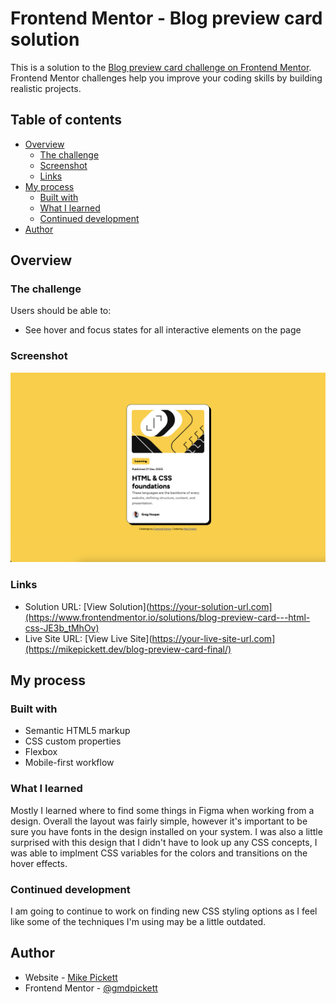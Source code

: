 # Frontend Mentor - Blog preview card solution

This is a solution to the [Blog preview card challenge on Frontend Mentor](https://www.frontendmentor.io/challenges/blog-preview-card-ckPaj01IcS). Frontend Mentor challenges help you improve your coding skills by building realistic projects. 

## Table of contents

- [Overview](#overview)
  - [The challenge](#the-challenge)
  - [Screenshot](#screenshot)
  - [Links](#links)
- [My process](#my-process)
  - [Built with](#built-with)
  - [What I learned](#what-i-learned)
  - [Continued development](#continued-development)
- [Author](#author)

## Overview

### The challenge

Users should be able to:

- See hover and focus states for all interactive elements on the page

### Screenshot

![](./images/blog-card-screenshot.png)

### Links

- Solution URL: [View Solution](https://your-solution-url.com](https://www.frontendmentor.io/solutions/blog-preview-card---html-css-JE3b_tMhOv)
- Live Site URL: [View Live Site](https://your-live-site-url.com](https://mikepickett.dev/blog-preview-card-final/)

## My process

### Built with

- Semantic HTML5 markup
- CSS custom properties
- Flexbox
- Mobile-first workflow

### What I learned

Mostly I learned where to find some things in Figma when working from a design. Overall the layout was fairly simple, however it's important to be sure you have fonts in the design installed on your system. I was also a little surprised with this design that I didn't have to look up any CSS concepts, I was able to implment CSS variables for the colors and transitions on the hover effects. 

### Continued development

I am going to continue to work on finding new CSS styling options as I feel like some of the techniques I'm using may be a little outdated. 

## Author

- Website - [Mike Pickett](https://www.mikepickett.dev)
- Frontend Mentor - [@gmdpickett](https://www.frontendmentor.io/profile/yourusername)
